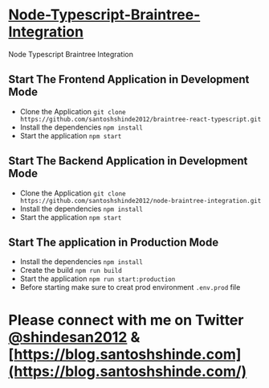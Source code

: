# [Node-Typescript-Braintree-Integration](https://blog.santoshshinde.com/skeleton-for-node-js-apps-written-in-typescript-444fa1695b30)

Node Typescript Braintree Integration


## Start The Frontend Application in Development Mode

- Clone the Application `git clone https://github.com/santoshshinde2012/braintree-react-typescript.git`
- Install the dependencies `npm install`
- Start the application `npm start`

## Start The Backend Application in Development Mode

- Clone the Application `git clone https://github.com/santoshshinde2012/node-braintree-integration.git`
- Install the dependencies `npm install`
- Start the application `npm start`


## Start The application in Production Mode

- Install the dependencies `npm install`
- Create the build `npm run build`
- Start the application `npm run start:production`
- Before starting make sure to creat prod environment `.env.prod` file


# Please connect with me on Twitter [@shindesan2012](https://twitter.com/shindesan2012) & [https://blog.santoshshinde.com](https://blog.santoshshinde.com/)

